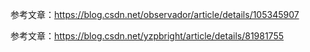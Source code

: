 参考文章：https://blog.csdn.net/observador/article/details/105345907

参考文章：https://blog.csdn.net/yzpbright/article/details/81981755